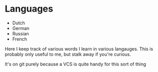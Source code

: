 # Languages

- Dutch
- German
- Russian
- French

Here I keep track of various words I learn in various langauges. This is probably only useful to me, but stalk away if you're curious.

It's on git purely because a VCS is quite handy for this sort of thing 
